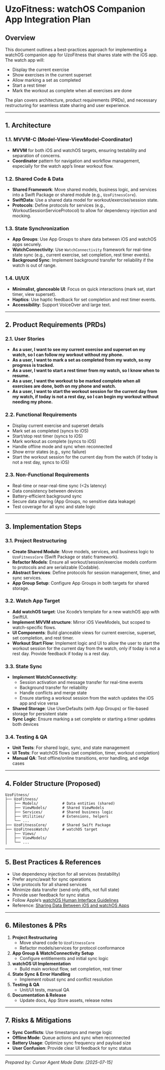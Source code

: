 # UzoFitness: watchOS Companion App Integration Plan

## Overview
This document outlines a best-practices approach for implementing a watchOS companion app for UzoFitness that shares state with the iOS app. The watch app will:
- Display the current exercise
- Show exercises in the current superset
- Allow marking a set as completed
- Start a rest timer
- Mark the workout as complete when all exercises are done

The plan covers architecture, product requirements (PRDs), and necessary restructuring for seamless state sharing and user experience.

---

## 1. Architecture

### 1.1. MVVM-C (Model-View-ViewModel-Coordinator)
- **MVVM** for both iOS and watchOS targets, ensuring testability and separation of concerns.
- **Coordinator** pattern for navigation and workflow management, especially for the watch app’s linear workout flow.

### 1.2. Shared Code & Data
- **Shared Framework**: Move shared models, business logic, and services into a Swift Package or shared module (e.g., `UzoFitnessCore`).
- **SwiftData**: Use a shared data model for workout/exercise/session state.
- **Protocols**: Define protocols for services (e.g., WorkoutSessionServiceProtocol) to allow for dependency injection and mocking.

### 1.3. State Synchronization
- **App Groups**: Use App Groups to share data between iOS and watchOS apps securely.
- **WatchConnectivity**: Use `WatchConnectivity` framework for real-time state sync (e.g., current exercise, set completion, rest timer events).
- **Background Sync**: Implement background transfer for reliability if the watch is out of range.

### 1.4. UI/UX
- **Minimalist, glanceable UI**: Focus on quick interactions (mark set, start timer, view superset).
- **Haptics**: Use haptic feedback for set completion and rest timer events.
- **Accessibility**: Support VoiceOver and large text.

---

## 2. Product Requirements (PRDs)

### 2.1. User Stories
- **As a user, I want to see my current exercise and superset on my watch, so I can follow my workout without my phone.**
- **As a user, I want to mark a set as completed from my watch, so my progress is tracked.**
- **As a user, I want to start a rest timer from my watch, so I know when to resume.**
- **As a user, I want the workout to be marked complete when all exercises are done, both on my phone and watch.**
- **As a user, I want to start the workout session for the current day from my watch, if today is not a rest day, so I can begin my workout without needing my phone.**

### 2.2. Functional Requirements
- Display current exercise and superset details
- Mark set as completed (syncs to iOS)
- Start/stop rest timer (syncs to iOS)
- Mark workout as complete (syncs to iOS)
- Handle offline mode and sync when reconnected
- Show error states (e.g., sync failure)
- Start the workout session for the current day from the watch (if today is not a rest day, syncs to iOS)

### 2.3. Non-Functional Requirements
- Real-time or near-real-time sync (<2s latency)
- Data consistency between devices
- Battery-efficient background sync
- Secure data sharing (App Groups, no sensitive data leakage)
- Test coverage for all sync and state logic

---

## 3. Implementation Steps

### 3.1. Project Restructuring
- **Create Shared Module**: Move models, services, and business logic to `UzoFitnessCore` (Swift Package or static framework).
- **Refactor Models**: Ensure all workout/session/exercise models conform to protocols and are serializable (Codable).
- **Abstract Services**: Define protocols for session management, timer, and sync services.
- **App Group Setup**: Configure App Groups in both targets for shared storage.

### 3.2. Watch App Target
- **Add watchOS target**: Use Xcode’s template for a new watchOS app with SwiftUI.
- **Implement MVVM structure**: Mirror iOS ViewModels, but scoped to watch-specific flows.
- **UI Components**: Build glanceable views for current exercise, superset, set completion, and rest timer.
- **Workout Start Flow**: Implement logic and UI to allow the user to start the workout session for the current day from the watch, only if today is not a rest day. Provide feedback if today is a rest day.

### 3.3. State Sync
- **Implement WatchConnectivity**: 
    - Session activation and message transfer for real-time events
    - Background transfer for reliability
    - Handle conflicts and merge state
    - Ensure starting a workout session from the watch updates the iOS app and vice versa
- **Shared Storage**: Use UserDefaults (with App Groups) or file-based storage for persistent state
- **Sync Logic**: Ensure marking a set complete or starting a timer updates both devices

### 3.4. Testing & QA
- **Unit Tests**: For shared logic, sync, and state management
- **UI Tests**: For watchOS flows (set completion, timer, workout completion)
- **Manual QA**: Test offline/online transitions, error handling, and edge cases

---

## 4. Folder Structure (Proposed)

```
UzoFitness/
├── UzoFitness/
│   ├── Models/           # Data entities (shared)
│   ├── ViewModels/       # Shared ViewModels
│   ├── Services/         # Shared business logic
│   ├── Utilities/        # Extensions, helpers
│   └── ...
├── UzoFitnessCore/       # Shared Swift Package
├── UzoFitnessWatch/      # watchOS target
│   ├── Views/
│   ├── ViewModels/
│   └── ...
```

---

## 5. Best Practices & References
- Use dependency injection for all services (testability)
- Prefer async/await for sync operations
- Use protocols for all shared services
- Minimize data transfer (send only diffs, not full state)
- Provide user feedback for sync status
- Follow Apple’s [watchOS Human Interface Guidelines](https://developer.apple.com/design/human-interface-guidelines/watchos/overview/themes/)
- Reference: [Sharing Data Between iOS and watchOS Apps](https://developer.apple.com/documentation/watchkit/communicating_with_your_companion_ios_app)

---

## 6. Milestones & PRs

1. **Project Restructuring**
    - Move shared code to `UzoFitnessCore`
    - Refactor models/services for protocol conformance
2. **App Group & WatchConnectivity Setup**
    - Configure entitlements and initial sync logic
3. **watchOS UI Implementation**
    - Build main workout flow, set completion, rest timer
4. **State Sync & Error Handling**
    - Implement robust sync and conflict resolution
5. **Testing & QA**
    - Unit/UI tests, manual QA
6. **Documentation & Release**
    - Update docs, App Store assets, release notes

---

## 7. Risks & Mitigations
- **Sync Conflicts**: Use timestamps and merge logic
- **Offline Mode**: Queue actions and sync when reconnected
- **Battery Usage**: Optimize sync frequency and payload size
- **User Confusion**: Provide clear UI feedback for sync status

---

*Prepared by: Cursor Agent Mode*
*Date: [2025-07-15]* 